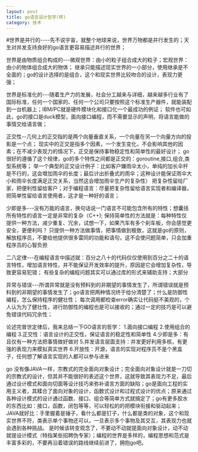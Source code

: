 ```yaml
---
layout: post
title: go语言设计哲学(转)
category: 技术
---
```




#世界是并行的----先不说宇宙，就整个地球来说，世界万物都是并行发生的；天生对并发支持良好的go语言更容易描述并行的世界；

世界是由物质组合构成的---微观世界：由小的粒子组合成大的粒子；宏观世界：由小的物体组合成大的物体；
继承只能描述现实世界的一小部分，使用继承是不全面的；go的设计选择的是组合，这个和现实世界比较吻合的设计，表现力更强；

世界是标准化的---随着生产力的发展，社会分工越来与详细，越来越多行业有了国际标准，任何一个国家的、任何一个公司只要按照这个标准生产器件，就能装配到一台机器上；IBM/PC就是硬件模块化和接口化一个最成功的例证；
软件也可如此，go的接口是duck模型，面向接口编程，而不需要显示的声明，将语言能做的事情交给语言做；

正交性--几何上的正交指的是两个向量垂直关系，一个向量在另一个向量方向的投影是一个点；
现实中的正交是指多个因素，一个发生变化，不会影响其他的因素；在不减少表现力的情况下，正交是保持事物稳定性和简单性的最好设计；
go很好的遵循了这个规律，go的多个特性之间都是正交的：goroutine,接口,组合,类型系统等；
举一个典型的正交设计例子：比如客户嫌雨伞太小，单纯的加长伞杆是不行的，这会增加雨伞的长度；最后计出折叠式的雨伞；这种设计能保证雨伞大小和雨伞长度满足正交关系，当然这会增加雨伞生产的复杂性）
把复杂性留给厂家，把便利性留给客户；对于编程语言：尽量把复杂性留给语言实现者和编译器，把简单性留给语言使用者，这才是一种好的语言；

少即是多---没有万能的语言，换句话说一门语言不可能包含所有的特性；想囊括所有特性的语言一定是非常的复杂（C++);
保持简单性的方法就是：每种特性仅提供一种方法，减少重复、冗余，试想一下，如果汽车有多个刹车板，你会感觉更安全，更便利吗？
只提供一种方法做事情，把事情做到极致，这就是go的原则，解放程序员，不要给他提供很多雷同的功能和语句，这不会使问题简单，只会加重程序员的心智负担


二八定律---在编程语言中描述就：百分之八十的代码仅仅使用到百分之二十的语言特性，增加语言特性，并不能保证开发效率的提升，原因是它会增加复杂性，导致更容易犯错；
有些复杂的编程问题其实可以通过库的形式来辅助支持；大部分

异常与错误---所谓异常就是没有预料到的非期望的事情发生了，所谓错误就是预料到的非期望的事情发生了；go语言把两种情况终于给分清楚了；什么是防御性编程，怎么保持程序的健壮性；
每次调用都检查error确实让代码挺不美观的，个人认为为了健壮性，进行防御性的编程也是可以接收的；通过一定的技巧是可以避免错误代码冗余性；

论述完普世定律后，我来总结一下GO语言的哲学：
1.面向接口编程
2.使用组合的编程
3.正交性：语言设计的正交性，保证语言的稳定性和简单性
4.少即是多：有且仅有一种方法把事情做好做对
5.并发语言层面支持：并发更好利用多核，有更强的表现力来模拟真实世界
6.开放性：开源，语言的实现对程序员不是个黑盒子，任何想了解语言实现的人都可以参与进来

go 没有像JAVA一样，宗教式的完全面向对象设计；完全面向对象设计就是一刀切的宗教式的设计，但其并不能很好的表述这个世界，这就导致其表现力不足，最后通过设计模式和面向切面等设计技巧来弥补语言方面的缺陷；go是面向工程的实用主义者，其糅合了面向对象的设计，函数式设计和过程式设计的优点；原来通过各种设计模式的设计通过函数、接口、组合等简单方式就搞定了；go有更多胶水的东西比如：接口，函数，闭包等等，可以轻松的的把模块衔接和驱动起来； JAVA就好比：手里握着是锤子，看什么都是钉子，什么都是类的对象，这个和现实世界不符，类表示单个事物还可以，一旦表示多个事物及其交互，其表现力也就会遇到各种挑战。
      是时候该转变观念了，不要动不动就提面向对象设计，动不动就提设计模式（特指某些招聘伪专家）；编程的世界是多样的，编程思想和范式是丰富多彩的，不要再沿着错误的路线继续前进了，拥抱go吧。
